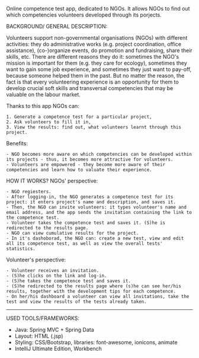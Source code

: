Online competence test app, dedicated to NGOs. It allows NGOs to find out which competencies volunteers developed through its porjects.

BACKGROUND/ GENERAL DESCRIPTION:

Volunteers support non-governmental organisations (NGOs) with different activities: they do administrative works (e.g. project coordination, office assistance), (co-)organize events, do promotion and fundraising, share their skills, etc. There are different reasons they do it: sometimes the NGO's mission is important for them (e.g. they care for ecology), sometimes they want to gain some job experience, and sometimes they just want to pay-off, because someone helped them in the past.
But no matter the reason, the fact is that every volunteering experience is an opportunity for them to develop crucial soft skills and transversal competencies that may be valuable on the labour market.

Thanks to this app NGOs can:

    1. Generate a competence test for a particular project,
    2. Ask volunteers to fill it in,
    3. View the results: find out, what volunteers learnt through this project.

Benefits:

    - NGO becomes more aware on which competencies can be developed within its projects - thus, it becomes more attractive for volunteers.
    - Volunteers are empowered - they become more aware of their competencies and learn how to valuate their experience.


HOW IT WORKS?
NGOs' perspective:

    - NGO regiesters.
    - After logging-in, the NGO generates a competence test for its project: it enters project's name and description, and saves it.
    - Then, the NGO can invite volunteers: it types volunteer's name and email address, and the app sends the invitation containing the link to the competence test.
    - Volunteer takes the competence test and saves it. (S)he is redirected to the results page.
    - NGO can view cumulative results for the project.
    - In it's dashoborad, the NGO can: create a new test, view and edit all its competence test, as well as view the overall tests' statistics.

Volunteer's perspective:

    - Volunteer receives an invitation.
    - (S)he clicks on the link and log-in.
    - (S)he takes the competence test and saves it.
    - (S)he redirected to the results page where (s)he can see her/his results, together with the development tips for each competence.
    - On her/his dashboard a volunteer can view all invitations, take the test and view the results of the tests already taken.


***
USED TOOLS/FRAMEWORKS:

- Java: Spring MVC + Spring Data
- Layout: HTML (.jsp)
- Styling: CSS/Bootstrap, libraries: font-awesome, ionicons, animate
- IntelliJ Ultimate Edition, Workbench
